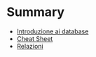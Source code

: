 # Summary

- [Introduzione ai database](./chapter_1.md)
- [Cheat Sheet](./cheat_sheet.md)
- [Relazioni](./relationships.md)
<!-- - [Playground](./playground.md) -->